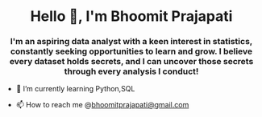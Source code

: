 <h1 align="center">Hello 👋, I'm Bhoomit Prajapati </h1>
<h3 align="center">I'm an aspiring data analyst with a keen interest in statistics, constantly seeking opportunities to learn and grow. I believe every dataset holds secrets, and I can uncover those secrets through every analysis I conduct!</h3> 

- 🌱 I’m currently learning Python,SQL 

- 📫 How to reach me @bhoomitprajapati@gmail.com 

<!---
Bhoomit26/Bhoomit26 is a ✨ special ✨ repository because its `README.md` (this file) appears on your GitHub profile.
You can click the Preview link to take a look at your changes.
--->
